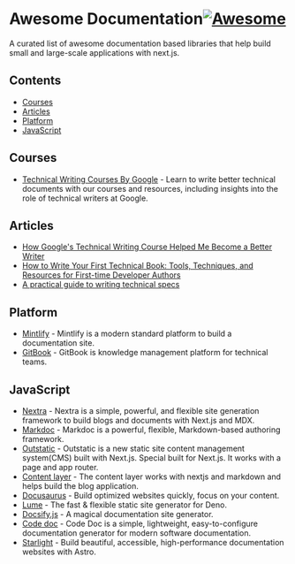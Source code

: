# Awesome Documentation[![Awesome](https://awesome.re/badge.svg)](https://awesome.re) <!-- omit in toc -->

A curated list of awesome documentation based libraries that help build small and large-scale applications with next.js.

## Contents <!-- omit in toc -->

- [Courses](#courses)
- [Articles](#articles)
- [Platform](#platform)
- [JavaScript](#javascript)

## Courses

- [Technical Writing Courses By Google](https://developers.google.com/tech-writing) - Learn to write better technical documents with our courses and resources, including insights into the role of technical writers at Google.

## Articles

- [How Google's Technical Writing Course Helped Me Become a Better Writer](https://www.freecodecamp.org/news/what-google-taught-me-about-technical-writting)
- [How to Write Your First Technical Book: Tools, Techniques, and Resources for First-time Developer Authors](https://www.freecodecamp.org/news/how-to-write-your-first-technical-book)
- [A practical guide to writing technical specs](https://stackoverflow.blog/2020/04/06/a-practical-guide-to-writing-technical-specs/)

## Platform

- [Mintlify](https://mintlify.com/) - Mintlify is a modern standard platform to build a documentation site.
- [GitBook](https://www.gitbook.com/) - GitBook is knowledge management platform for technical teams.

## JavaScript

- [Nextra](https://nextra.site/) - Nextra is a simple, powerful, and flexible site generation framework to build blogs and documents with Next.js and MDX.
- [Markdoc](https://markdoc.dev/) - Markdoc is a powerful, flexible, Markdown-based authoring framework.
- [Outstatic](https://outstatic.com) - Outstatic is a new static site content management system(CMS) built with Next.js. Special built for Next.js. It works with a page and app router.
- [Content layer](https://www.npmjs.com/package/contentlayer) - The content layer works with nextjs and markdown and helps build the blog application.
- [Docusaurus](https://docusaurus.io/) - Build optimized websites quickly, focus on your content.
- [Lume](https://lume.land) - The fast & flexible static site generator for Deno.
- [Docsify.js](https://docsify.js.org) - A magical documentation site generator.
- [Code doc](https://codedoc.cc) - Code Doc is a simple, lightweight, easy-to-configure documentation generator for modern software documentation.
- [Starlight](https://starlight.astro.build/) - Build beautiful, accessible, high-performance documentation websites with Astro.

